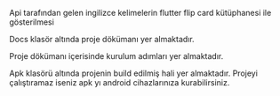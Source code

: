 Api tarafından gelen ingilizce kelimelerin flutter flip card kütüphanesi ile gösterilmesi

Docs klasör altında proje dökümanı yer almaktadır.

Proje dökümanı içerisinde kurulum adımları yer almaktadır.

Apk klasörü altında projenin build edilmiş hali yer almaktadır. Projeyi çalıştıramaz iseniz apk yı android cihazlarınıza kurabilirsiniz.



